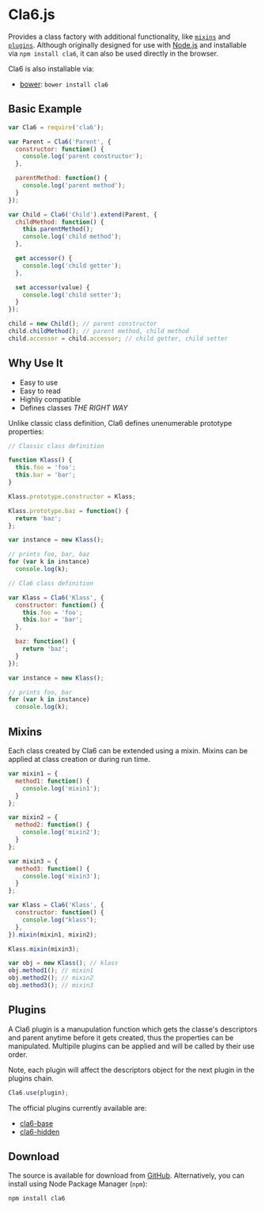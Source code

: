 # Cla6.js

Provides a class factory with additional functionality, like [`mixins`](#mixins) and [`plugins`](#plugins). Although originally designed for use with [Node.js](http://nodejs.org) and installable via `npm install cla6`,
it can also be used directly in the browser.

Cla6 is also installable via:

- [bower](http://bower.io/): `bower install cla6`

## Basic Example

```js
var Cla6 = require('cla6');

var Parent = Cla6('Parent', {
  constructor: function() {
    console.log('parent constructor');
  },

  parentMethod: function() {
    console.log('parent method');
  }
});

var Child = Cla6('Child').extend(Parent, {
  childMethod: function() {
    this.parentMethod();
    console.log('child method');
  },

  get accessor() {
    console.log('child getter');
  },

  set accessor(value) {
    console.log('child setter');
  }
});

child = new Child(); // parent constructor
child.childMethod(); // parent method, child method
child.accessor = child.accessor; // child getter, child setter
```

## Why Use It

- Easy to use
- Easy to read
- Highliy compatible
- Defines classes *THE RIGHT WAY*

Unlike classic class definition, Cla6 defines unenumerable prototype properties:

```js
// Classic class definition

function Klass() {
  this.foo = 'foo';
  this.bar = 'bar';
}

Klass.prototype.constructor = Klass;

Klass.prototype.baz = function() {
  return 'baz';
};

var instance = new Klass();

// prints foo, bar, baz
for (var k in instance)
  console.log(k);

// Cla6 class definition

var Klass = Cla6('Klass', {
  constructor: function() {
    this.foo = 'foo';
    this.bar = 'bar';
  },

  baz: function() {
    return 'baz';
  }
});

var instance = new Klass();

// prints foo, bar
for (var k in instance)
  console.log(k);
```

## Mixins

Each class created by Cla6 can be extended using a mixin. Mixins can be applied at class creation or during run time.

```js
var mixin1 = {
  method1: function() {
    console.log('mixin1');
  }
};

var mixin2 = {
  method2: function() {
    console.log('mixin2');
  }
};

var mixin3 = {
  method3: function() {
    console.log('mixin3');
  }
};

var Klass = Cla6('Klass', {
  constructor: function() {
    console.log("klass");
  },
}).mixin(mixin1, mixin2);

Klass.mixin(mixin3);

var obj = new Klass(); // klass
obj.method1(); // mixin1
obj.method2(); // mixin2
obj.method3(); // mixin3
```

## Plugins

A Cla6 plugin is a manupulation function which gets the classe's descriptors and parent anytime before it gets created, thus the properties can be manipulated. Multipile plugins can be applied and will be called by their use order.  

Note, each plugin will affect the descriptors object for the next plugin in the plugins chain.

```js
Cla6.use(plugin);
```

The official plugins currently available are:

- [cla6-base](https://github.com/DAB0mB/cla6-base)
- [cla6-hidden](https://github.com/DAB0mB/cla6-hidden)

## Download

The source is available for download from
[GitHub](http://github.com/DAB0mB/cla6).
Alternatively, you can install using Node Package Manager (`npm`):

    npm install cla6